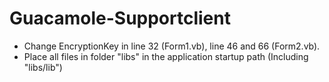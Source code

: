 # Guacamole-Supportclient
  - Change EncryptionKey in line 32 (Form1.vb), line 46 and 66 (Form2.vb).
  - Place all files in folder "libs" in the application startup path (Including "libs/lib")
